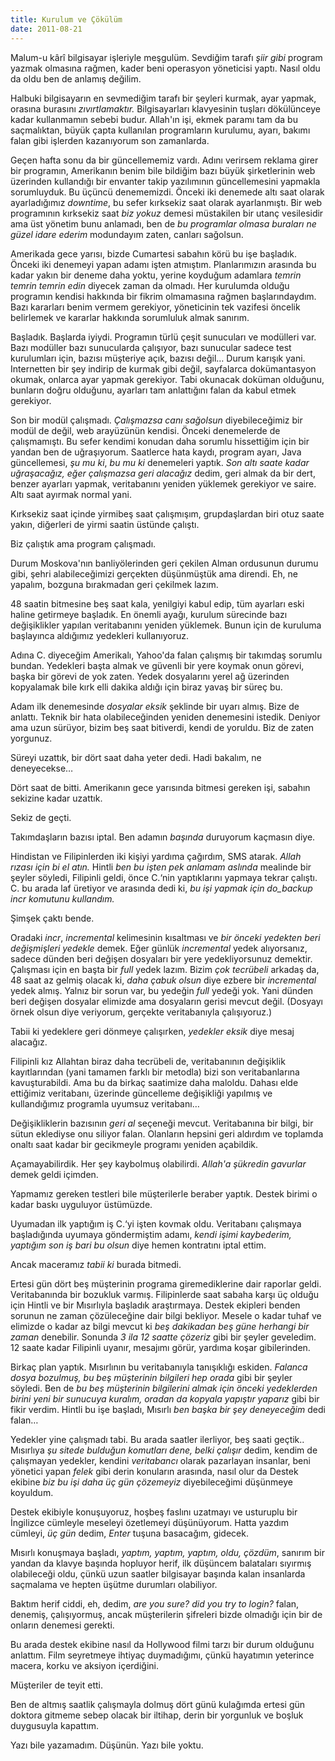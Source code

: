 ```yaml
---
title: Kurulum ve Çökülüm
date: 2011-08-21
---
```


Malum-u kârî bilgisayar işleriyle meşgulüm. Sevdiğim tarafı *şiir gibi*
program yazmak olmasına rağmen, kader beni operasyon yöneticisi yaptı.
Nasıl oldu da oldu ben de anlamış değilim.

Halbuki bilgisayarın en sevmediğim tarafı bir şeyleri kurmak, ayar
yapmak, orasına burasını *zıvırtlamaktır.* Bilgisayarları klavyesinin
tuşları dökülünceye kadar kullanmamın sebebi budur. Allah'ın işi, ekmek
paramı tam da bu saçmalıktan, büyük çapta kullanılan programların
kurulumu, ayarı, bakımı falan gibi işlerden kazanıyorum son zamanlarda.

Geçen hafta sonu da bir güncellememiz vardı. Adını verirsem reklama
girer bir programın, Amerikanın benim bile bildiğim bazı büyük
şirketlerinin web üzerinden kullandığı bir envanter takip yazılımının
güncellemesini yapmakla sorumluyduk. Bu üçüncü denememizdi. Önceki iki
denemede altı saat olarak ayarladığımız *downtime*, bu sefer kırksekiz
saat olarak ayarlanmıştı. Bir web programının kırksekiz saat *biz yokuz*
demesi müstakilen bir utanç vesilesidir ama üst yönetim bunu anlamadı,
ben de *bu programlar olmasa buraları ne güzel idare ederim* modundayım
zaten, canları sağolsun.

Amerikada gece yarısı, bizde Cumartesi sabahın körü bu işe başladık.
Önceki iki denemeyi yapan adamı işten atmıştım. Planlarımızın arasında
bu kadar yakın bir deneme daha yoktu, yerine koyduğum adamlara *temrin
temrin temrin edin* diyecek zaman da olmadı. Her kurulumda olduğu
programın kendisi hakkında bir fikrim olmamasına rağmen başlarındaydım.
Bazı kararları benim vermem gerekiyor, yöneticinin tek vazifesi öncelik
belirlemek ve kararlar hakkında sorumluluk almak sanırım.

Başladık. Başlarda iyiydi. Programın türlü çeşit sunucuları ve modülleri
var. Bazı modüller bazı sunucularda çalışıyor, bazı sunucular sadece
test kurulumları için, bazısı müşteriye açık, bazısı değil… Durum
karışık yani. Internetten bir şey indirip de kurmak gibi değil,
sayfalarca dokümantasyon okumak, onlarca ayar yapmak gerekiyor. Tabi
okunacak doküman olduğunu, bunların doğru olduğunu, ayarları tam
anlattığını falan da kabul etmek gerekiyor.

Son bir modül çalışmadı. *Çalışmazsa canı sağolsun* diyebileceğimiz bir
modül de değil, web arayüzünün kendisi. Önceki denemelerde de
çalışmamıştı. Bu sefer kendimi konudan daha sorumlu hissettiğim için bir
yandan ben de uğraşıyorum. Saatlerce hata kaydı, program ayarı, Java
güncellemesi, *şu mu ki*, *bu mu ki* denemeleri yaptık. *Son altı saate
kadar uğraşacağız, eğer çalışmazsa geri alacağız* dedim, geri almak da
bir dert, benzer ayarları yapmak, veritabanını yeniden yüklemek
gerekiyor ve saire. Altı saat ayırmak normal yani.

Kırksekiz saat içinde yirmibeş saat çalışmışım, grupdaşlardan biri otuz
saate yakın, diğerleri de yirmi saatin üstünde çalıştı.

Biz çalıştık ama program çalışmadı.

Durum Moskova'nın banliyölerinden geri çekilen Alman ordusunun durumu
gibi, şehri alabileceğimizi gerçekten düşünmüştük ama direndi. Eh, ne
yapalım, bozguna bırakmadan geri çekilmek lazım.

48 saatin bitmesine beş saat kala, yenilgiyi kabul edip, tüm ayarları
eski haline getirmeye başladık. En önemli ayağı, kurulum sürecinde bazı
değişiklikler yapılan veritabanını yeniden yüklemek. Bunun için de
kuruluma başlayınca aldığımız yedekleri kullanıyoruz.

Adına C. diyeceğim Amerikalı, Yahoo'da falan çalışmış bir takımdaş
sorumlu bundan. Yedekleri başta almak ve güvenli bir yere koymak onun
görevi, başka bir görevi de yok zaten. Yedek dosyalarını yerel ağ
üzerinden kopyalamak bile kırk elli dakika aldığı için biraz yavaş bir
süreç bu.

Adam ilk denemesinde *dosyalar eksik* şeklinde bir uyarı almış. Bize de
anlattı. Teknik bir hata olabileceğinden yeniden denemesini istedik.
Deniyor ama uzun sürüyor, bizim beş saat bitiverdi, kendi de yoruldu.
Biz de zaten yorgunuz.

Süreyi uzattık, bir dört saat daha yeter dedi. Hadi bakalım, ne
deneyecekse…

Dört saat de bitti. Amerikanın gece yarısında bitmesi gereken işi,
sabahın sekizine kadar uzattık.

Sekiz de geçti.

Takımdaşların bazısı iptal. Ben adamın *başında* duruyorum kaçmasın
diye.

Hindistan ve Filipinlerden iki kişiyi yardıma çağırdım, SMS atarak.
*Allah rızası için bi el atın.* Hintli *ben bu işten pek anlamam
aslında* mealinde bir şeyler söyledi, Filipinli geldi, önce C.‘nin
yaptıklarını yapmaya tekrar çalıştı. C. bu arada laf üretiyor ve
arasında dedi ki, *bu işi yapmak için *do\_backup incr* komutunu
kullandım.*

Şimşek çaktı bende.

Oradaki *incr*, *incremental* kelimesinin kısaltması ve *bir önceki
yedekten beri değişmişleri yedekle* demek. Eğer günlük *incremental*
yedek alıyorsanız, sadece dünden beri değişen dosyaları bir yere
yedekliyorsunuz demektir. Çalışması için en başta bir *full* yedek
lazım. Bizim *çok tecrübeli* arkadaş da, 48 saat az gelmiş olacak ki,
*daha çabuk olsun* diye ezbere bir *incremental* yedek almış. Yalnız bir
sorun var, bu yedeğin *full* yedeği yok. Yani dünden beri değişen
dosyalar elimizde ama dosyaların gerisi mevcut değil. (Dosyayı örnek
olsun diye veriyorum, gerçekte veritabanıyla çalışıyoruz.)

Tabii ki yedeklere geri dönmeye çalışırken, *yedekler eksik* diye mesaj
alacağız.

Filipinli kız Allahtan biraz daha tecrübeli de, veritabanının değişiklik
kayıtlarından (yani tamamen farklı bir metodla) bizi son veritabanlarına
kavuşturabildi. Ama bu da birkaç saatimize daha maloldu. Dahası elde
ettiğimiz veritabanı, üzerinde güncelleme değişikliği yapılmış ve
kullandığımız programla uyumsuz veritabanı…

Değişikliklerin bazısının *geri al* seçeneği mevcut. Veritabanına bir
bilgi, bir sütun eklediyse onu siliyor falan. Olanların hepsini geri
aldırdım ve toplamda onaltı saat kadar bir gecikmeyle programı yeniden
açabildik.

Açamayabilirdik. Her şey kaybolmuş olabilirdi. *Allah'a şükredin
gavurlar* demek geldi içimden.

Yapmamız gereken testleri bile müşterilerle beraber yaptık. Destek
birimi o kadar baskı uyguluyor üstümüzde.

Uyumadan ilk yaptığım iş C.‘yi işten kovmak oldu. Veritabanı çalışmaya
başladığında uyumaya göndermiştim adamı, *kendi işimi kaybederim,
yaptığım son iş bari bu olsun* diye hemen kontratını iptal ettim.

Ancak maceramız *tabii ki* burada bitmedi.

Ertesi gün dört beş müşterinin programa giremediklerine dair raporlar
geldi. Veritabanında bir bozukluk varmış. Filipinlerde saat sabaha karşı
üç olduğu için Hintli ve bir Mısırlıyla başladık araştırmaya. Destek
ekipleri benden sorunun ne zaman çözüleceğine dair bilgi bekliyor.
Mesele o kadar tuhaf ve elimizde o kadar az bilgi mevcut ki *beş
dakikadan beş güne herhangi bir zaman* denebilir. Sonunda *3 ila 12
saatte çözeriz* gibi bir şeyler geveledim. 12 saate kadar Filipinli
uyanır, mesajımı görür, yardıma koşar gibilerinden.

Birkaç plan yaptık. Mısırlının bu veritabanıyla tanışıklığı eskiden.
*Falanca dosya bozulmuş, bu beş müşterinin bilgileri hep orada* gibi bir
şeyler söyledi. Ben de *bu beş müşterinin bilgilerini almak için önceki
yedeklerden birini yeni bir sunucuya kuralım, oradan da kopyala yapıştır
yaparız* gibi bir fikir verdim. Hintli bu işe başladı, Mısırlı *ben
başka bir şey deneyeceğim* dedi falan…

Yedekler yine çalışmadı tabi. Bu arada saatler ilerliyor, beş saati
geçtik.. Mısırlıya *şu sitede bulduğun komutları dene, belki çalışır*
dedim, kendim de çalışmayan yedekler, kendini *veritabancı* olarak
pazarlayan insanlar, beni yönetici yapan *felek* gibi derin konuların
arasında, nasıl olur da Destek ekibine *biz bu işi daha üç gün
çözemeyiz* diyebileceğimi düşünmeye koyuldum.

Destek ekibiyle konuşuyoruz, hoşbeş faslını uzatmayı ve usturuplu bir
İngilizce cümleyle meseleyi özetlemeyi düşünüyorum. Hatta yazdım
cümleyi, *üç gün* dedim, *Enter* tuşuna basacağım, gidecek.

Mısırlı konuşmaya başladı, *yaptım, yaptım, yaptım, oldu, çözdüm*,
sanırım bir yandan da klavye başında hopluyor herif, ilk düşüncem
balataları sıyırmış olabileceği oldu, çünkü uzun saatler bilgisayar
başında kalan insanlarda saçmalama ve hepten üşütme durumları
olabiliyor.

Baktım herif ciddi, eh, dedim, *are you sure? did you try to login?*
falan, denemiş, çalışıyormuş, ancak müşterilerin şifreleri bizde
olmadığı için bir de onların denemesi gerekti.

Bu arada destek ekibine nasıl da Hollywood filmi tarzı bir durum
olduğunu anlattım. Film seyretmeye ihtiyaç duymadığımı, çünkü hayatımın
yeterince macera, korku ve aksiyon içerdiğini.

Müşteriler de teyit etti.

Ben de altmış saatlik çalışmayla dolmuş dört günü kulağımda ertesi gün
doktora gitmeme sebep olacak bir iltihap, derin bir yorgunluk ve boşluk
duygusuyla kapattım.

Yazı bile yazamadım. Düşünün. Yazı bile yoktu.

